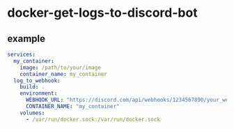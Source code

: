 # docker-get-logs-to-discord-bot

## example

```yaml
services:
  my_container:
    image: /path/to/your/image
    container_name: my_container
  log_to_webhook:
    build: .
    environment:
      WEBHOOK_URL: "https://discord.com/api/webhooks/1234567890/your_webhook_token"
      CONTAINER_NAME: "my_container"
    volumes:
      - /var/run/docker.sock:/var/run/docker.sock
```
